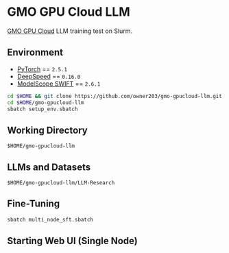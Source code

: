 # GMO GPU Cloud LLM

[GMO GPU Cloud](https://gpucloud.gmo/) LLM training test on Slurm.

## Environment

- [PyTorch](https://github.com/pytorch/pytorch) == `2.5.1`
- [DeepSpeed](https://github.com/microsoft/DeepSpeed) == `0.16.0`
- [ModelScope SWIFT](https://github.com/modelscope/ms-swift) == `2.6.1`

```bash
cd $HOME && git clone https://github.com/owner203/gmo-gpucloud-llm.git
cd $HOME/gmo-gpucloud-llm
sbatch setup_env.sbatch
```

## Working Directory

`$HOME/gmo-gpucloud-llm`

## LLMs and Datasets

`$HOME/gmo-gpucloud-llm/LLM-Research`

## Fine-Tuning

```bash
sbatch multi_node_sft.sbatch
```

## Starting Web UI (Single Node)
